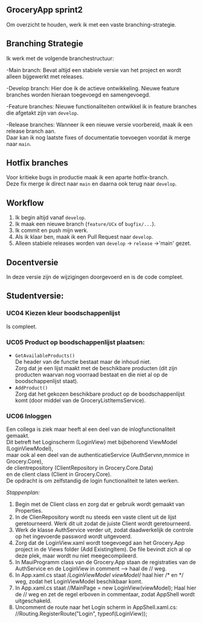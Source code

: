 ## GroceryApp sprint2 

Om overzicht te houden, werk ik met een vaste branching-strategie.

## Branching Strategie

Ik werk met de volgende branchestructuur:

-Main branch: 
Bevat altijd een stabiele versie van het project en wordt alleen bijgewerkt met releases.  

-Develop branch: 
Hier doe ik de actieve ontwikkeling. Nieuwe feature branches worden hieraan toegevoegd en samengevoegd.  

-Feature branches: 
Nieuwe functionaliteiten ontwikkel ik in feature branches die afgetakt zijn van `develop`.  

-Release branches:
Wanneer ik een nieuwe versie voorbereid, maak ik een release branch aan.  
Daar kan ik nog laatste fixes of documentatie toevoegen voordat ik merge naar `main`.  

## Hotfix branches
Voor kritieke bugs in productie maak ik een aparte hotfix-branch.  
Deze fix merge ik direct naar `main` en daarna ook terug naar `develop`.  

## Workflow
1. Ik begin altijd vanaf `develop`.  
2. Ik maak een nieuwe branch (`feature/UCx` of `bugfix/...`).  
3. Ik commit en push mijn werk.  
4. Als ik klaar ben, maak ik een Pull Request naar `develop`.  
5. Alleen stabiele releases worden van `develop` → `release` →'main' gezet.  
  

## Docentversie  
In deze versie zijn de wijzigingen doorgevoerd en is de code compleet.  

## Studentversie:  
### UC04 Kiezen kleur boodschappenlijst  
Is compleet.

### UC05 Product op boodschappenlijst plaatsen:   
- `GetAvailableProducts()`  
	De header van de functie bestaat maar de inhoud niet.  
	Zorg dat je een lijst maakt met de beschikbare producten (dit zijn producten waarvan nog voorraad bestaat en die niet al op de boodschappenlijst staat).  
- `AddProduct()`   
	Zorg dat het gekozen beschikbare product op de boodschappenlijst komt (door middel van de GroceryListItemsService).  

### UC06 Inloggen  
Een collega is ziek maar heeft al een deel van de inlogfunctionaliteit gemaakt.  
Dit betreft het Loginscherm (LoginView) met bijbehorend ViewModel (LoginViewModel),  
maar ook al een deel van de authenticatieService (AuthServnn,mnmice in Grocery.Core),  
de clientrepository (ClientRepository in Grocery.Core.Data)  
en de client class (Client in Grocery.Core).  
De opdracht is om zelfstandig de login functionaliteit te laten werken.  

*Stappenplan:*  
1. Begin met de Client class en zorg dat er gebruik wordt gemaakt van Properties.  
2. In de ClienRepository wordt nu steeds een vaste client uit de lijst geretourneerd. Werk dit uit zodat de juiste Client wordt geretourneerd.  
3. Werk de klasse AuthService verder uit, zodat daadwerkelijk de controle op het ingevoerde password wordt uitgevoerd.
4. Zorg dat de LoginView.xaml wordt toegevoegd aan het Grocery.App project in de Views folder (Add ExistingItem). De file bevindt zich al op deze plek, maar wordt nu niet meegecompileerd.  
5. In MauiProgramm class van de Grocery.App staan de registraties van de AuthService en de LoginView in comment --> haal de // weg.  
6. In App.xaml.cs staat /*LoginViewModel viewModel*/ haal hier /* en */ weg, zodat het LoginViewModel beschikbaar komt.  
7. In App.xaml.cs staat //MainPage = new LoginView(viewModel); Haal hier de // weg en zet de regel erboven in commentaar, zodat AppShell wordt uitgeschakeld.  
8. Uncomment de route naar het Login scherm in AppShell.xaml.cs: //Routing.RegisterRoute("Login", typeof(LoginView)); 
 
